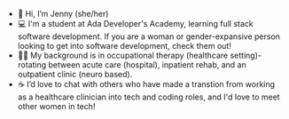 - 👋  Hi, I’m Jenny (she/her)
- 💻  I'm a student at Ada Developer's Academy, learning full stack software development.  If you are a woman or gender-expansive person looking to get into software development, check them out!
- 👍🏻  My background is in occupational therapy (healthcare setting)- rotating between acute care (hospital), inpatient rehab, and an outpatient clinic (neuro based).
- ☕️ I’d love to chat with others who have made a transtion from working as a healthcare clinician into tech and coding roles, and I'd love to meet other women in tech!


<!---
Jenny-PL/Jenny-PL is a ✨ special ✨ repository because its `README.md` (this file) appears on your GitHub profile.
You can click the Preview link to take a look at your changes.
--->
